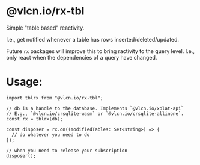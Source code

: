 # @vlcn.io/rx-tbl

Simple "table based" reactivity.

I.e., get notified whenever a table has rows inserted/deleted/updated.

Future `rx` packages will improve this to bring ractivity to the query level. I.e., only react when the dependencies of a query have changed.

# Usage:

```
import tblrx from "@vlcn.io/rx-tbl";

// db is a handle to the database. Implements `@vlcn.io/xplat-api`
// E.g., `@vlcn.io/crsqlite-wasm` or `@vlcn.io/crsqlite-allinone`.
const rx = tblrx(db);

const disposer = rx.on((modifiedTables: Set<string>) => {
  // do whatever you need to do
});

// when you need to release your subscription
disposer();
```
